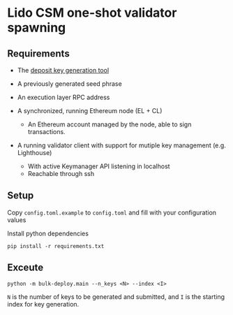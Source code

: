 # Lido CSM one-shot validator spawning

## Requirements

- The [deposit key generation tool](https://github.com/ethereum/staking-deposit-cli)

- A previously generated seed phrase

- An execution layer RPC address
- A synchronized, running Ethereum node  (EL + CL)
    - An Ethereum account managed by the node, able to sign transactions.
- A running validator client with support for mutiple key management (e.g. Lighthouse)
    - With active Keymanager API listening in localhost
    - Reachable through ssh

## Setup

Copy `config.toml.example` to `config.toml` and fill with your configuration values

Install python dependencies

```
pip install -r requirements.txt
```


## Exceute

`python -m bulk-deploy.main --n_keys <N> --index <I>`

`N` is the number of keys to be generated and submitted, and `I` is the starting index for key generation.


